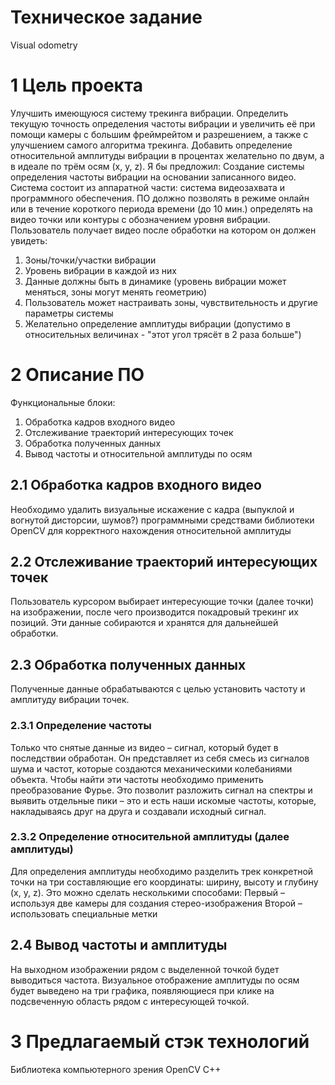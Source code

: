 # Техническое задание
Visual odometry
# 1 Цель проекта
Улучшить имеющуюся систему трекинга вибрации. Определить текущую точность определения частоты вибрации и увеличить её при помощи камеры с большим фреймрейтом и разрешением, а также с улучшением самого алгоритма трекинга. Добавить определение относительной амплитуды вибрации в процентах желательно по двум, а в идеале по трём осям (x, y, z).
Я бы предложил:
Создание системы определения частоты вибрации на основании записанного видео. Система состоит из аппаратной части: система видеозахвата и программного обеспечения. 
ПО должно позволять в режиме онлайн или в течение короткого периода времени (до 10 мин.) определять на видео точки или контуры с обозначением уровня вибрации.
Пользователь получает видео после обработки на котором он должен увидеть:
1. Зоны/точки/участки вибрации
2. Уровень вибрации в каждой из них
3. Данные должны быть в динамике (уровень вибрации может меняться, зоны могут менять геометрию)
4. Пользователь может настраивать зоны, чувствительность и другие параметры системы
5. Желательно определение амплитуды вибрации (допустимо в относительных величинах - "этот угол трясёт в 2 раза больше") 
# 2 Описание ПО
Функциональные блоки:
1)	Обработка кадров входного видео
2)	Отслеживание траекторий интересующих точек
3)	Обработка полученных данных
4)	Вывод частоты и относительной амплитуды по осям
## 2.1 Обработка кадров входного видео
Необходимо удалить визуальные искажение с кадра (выпуклой и вогнутой дисторсии, шумов?) программными средствами библиотеки OpenCV для корректного нахождения относительной амплитуды
## 2.2 Отслеживание траекторий интересующих точек
Пользователь курсором выбирает интересующие точки (далее точки) на изображении, после чего производится покадровый трекинг их позиций. Эти данные собираются и хранятся для дальнейшей обработки.
## 2.3 Обработка полученных данных
Полученные данные обрабатываются с целью установить частоту и амплитуду вибрации точек.
### 2.3.1 Определение частоты
Только что снятые данные из видео – сигнал, который будет в последствии обработан. Он представляет из себя смесь из сигналов шума и частот, которые создаются механическими колебаниями объекта.
Чтобы найти эти частоты необходимо применить преобразование Фурье. Это позволит разложить сигнал на спектры и выявить отдельные пики – это и есть наши искомые частоты, которые, накладываясь друг на друга и создавали исходный сигнал.
### 2.3.2 Определение относительной амплитуды (далее амплитуды)	
Для определения амплитуды необходимо разделить трек конкретной точки на три составляющие его координаты: ширину, высоту и глубину (x, y, z).
Это можно сделать несколькими способами:
Первый – используя две камеры для создания стерео-изображения
Второй – использовать специальные метки
## 2.4 Вывод частоты и амплитуды
На выходном изображении рядом с выделенной точкой будет выводиться частота. Визуальное отображение амплитуды по осям будет выведено на три графика, появляющиеся при клике на подсвеченную область рядом с интересующей точкой.
# 3 Предлагаемый стэк технологий
Библиотека компьютерного зрения OpenCV
C++

